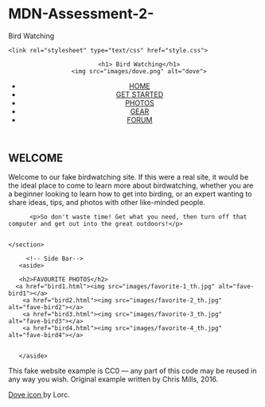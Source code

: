 # MDN-Assessment-2-
Bird Watching
<!DOCTYPE html>
<html lang="en">
<head>
    <meta charset="UTF-8">
    <title>Bird Watching</title>
    
    <link rel="stylesheet" type="text/css" href="style.css">
</head>
<body>
  
  <!-- Header -->
   <header>
       
       <h1> Bird Watching</h1>
       <img src="images/dove.png" alt="dove">
   
   
   <!-- Navigation Links -->
   
   <nav> 
   <ul>
       <li><a href="#">HOME</a></li>
       <li><a href="#">GET STARTED</a></li>
       <li><a href="#">PHOTOS</a></li>
       <li><a href="#">GEAR</a></li>
       <li><a href="#">FORUM</a></li>
   </ul>
   </nav>
   </header>
   
   <!-- Main Content -->
   
   
   <main> 
   <!-- Section -->
   <section>


   <h2>WELCOME</h2> 
        <p>Welcome to our fake birdwatching site. If this were a real site, it would be the ideal place to come to learn more about birdwatching, whether you are a beginner looking to learn how to get into birding, or an expert wanting to share ideas, tips, and photos with other like-minded people.</p>
          
          <p>So don't waste time! Get what you need, then turn off that computer and get out into the great outdoors!</p>
           
  
    </section>
       
         <!-- Side Bar-->
       <aside>
      
       <h2>FAVOURITE PHOTOS</h2>
      <a href="bird1.html"><img src="images/favorite-1_th.jpg" alt="fave-bird1"></a> 
        <a href="bird2.html"><img src="images/favorite-2_th.jpg" alt="fave-bird2"></a> 
        <a href="bird3.html"><img src="images/favorite-3_th.jpg" alt="fave-bird3"></a> 
        <a href="bird4.html"><img src="images/favorite-4_th.jpg" alt="fave-bird4"></a> 
       
     
       </aside>
       
 </main>
   
 
   
   
   <!-- Footer -->
   
   <footer>
       <p>This fake website example is CC0 — any part of this code may be reused in any way you wish. Original example written by Chris Mills, 2016.

<p><a href="https://game-icons.net/1x1/lorc/dove.html">Dove icon </a>by Lorc.</p> 
       
   </footer>
    
</body>
</html>
